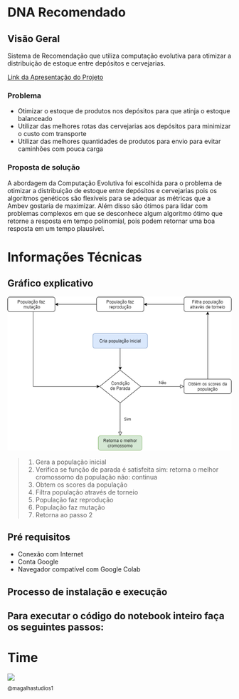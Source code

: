 # DNA Recomendado

## Visão Geral  
Sistema de Recomendação que utiliza computação evolutiva para otimizar a distribuição de estoque entre depósitos e cervejarias.

[Link da Apresentação do Projeto](https://storage.googleapis.com/taikai-storage/others/0cc776d0-385f-11ec-b2fd-37da095ce81aentrega_propotipacao.pdf)

### Problema  
- Otimizar o estoque de produtos nos depósitos para que atinja o estoque balanceado
- Utilizar das melhores rotas das cervejarias aos depósitos para minimizar o
custo com transporte
- Utilizar das melhores quantidades de produtos para envio para evitar
caminhões com pouca carga

### Proposta de solução  
A abordagem da Computação Evolutiva foi escolhida para o problema de otimizar a distribuição de estoque entre depósitos e cervejarias pois os algoritmos genéticos são flexíveis para se adequar as métricas que a Ambev gostaria de maximizar. Além disso são ótimos para lidar com problemas complexos em que se desconhece algum algoritmo ótimo que retorne a resposta em tempo polinomial, pois podem retornar uma boa resposta em um tempo plausível.

# Informações Técnicas
## Gráfico explicativo
![](images/pseudocodigo.png)  
> 1. Gera a população inicial
> 2. Verifica se função de parada é satisfeita
>    sim: retorna o melhor cromossomo da população
>    não: continua
> 3. Obtem os scores da população
> 4. Filtra população através de torneio
> 5. População faz reprodução
> 6. População faz mutação
> 7. Retorna ao passo 2

## Pré requisitos
- Conexão com Internet
- Conta Google  
- Navegador compatível com Google Colab

## Processo de instalação e execução
Para executar o código do notebook inteiro faça os seguintes passos:
- 


# Time

[<img src="https://avatars.githubusercontent.com/u/44060813?v=4" width="115"><br><sub>@magalhastudios1</sub>](https://github.com/alexandremendoncaalvaro) 
